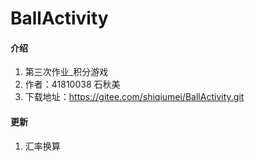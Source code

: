 # BallActivity

#### 介绍
1. 第三次作业_积分游戏
2. 作者：41810038 石秋美
3. 下载地址：https://gitee.com/shiqiumei/BallActivity.git

#### 更新
1. 汇率换算